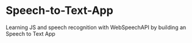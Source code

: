 # Speech-to-Text-App
Learning JS and speech recognition with WebSpeechAPI by building an Speech to Text App
